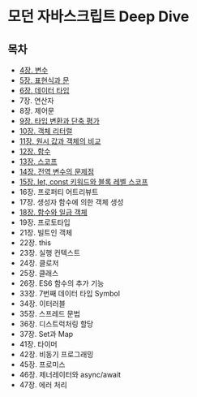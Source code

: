 # 모던 자바스크립트 Deep Dive
## 목차
- [4장. 변수](./contents/chapter04.md)
- [5장. 표현식과 문](./contents/chapter05.md)
- [6장. 데이터 타입](./contents/chapter06.md)
- 7장. 연산자
- 8장. 제어문
- [9장. 타입 변환과 단축 평가](./contents/chapter09.md)
- [10장. 객체 리터럴](./contents/chapter10.md)
- [11장. 원시 값과 객체의 비교](./contents/chapter11.md)
- [12장. 함수](./contents/chapter12.md)
- [13장. 스코프](./contents/chapter13.md)
- [14장. 전역 변수의 문제점](./contents/chapter14.md)
- [15장. let, const 키워드와 블록 레벨 스코프](./contents/chapter15.md)
- 16장. 프로퍼티 어트리뷰트
- 17장. 생성자 함수에 의한 객체 생성
- [18장. 함수와 일급 객체](./contents/chapter18.md)
- 19장. 프로토타입
- 21장. 빌트인 객체
- 22장. this
- 23장. 실행 컨텍스트
- 24장. 클로저
- 25장. 클래스
- 26장. ES6 함수의 추가 기능
- 33장. 7번째 데이터 타입 Symbol
- 34장. 이터러블
- 35장. 스프레드 문법
- 36장. 디스트럭처링 할당
- 37장. Set과 Map
- 41장. 타이머
- 42장. 비동기 프로그래밍
- 45장. 프로미스
- 46장. 제너레이터와 async/await
- 47장. 에러 처리